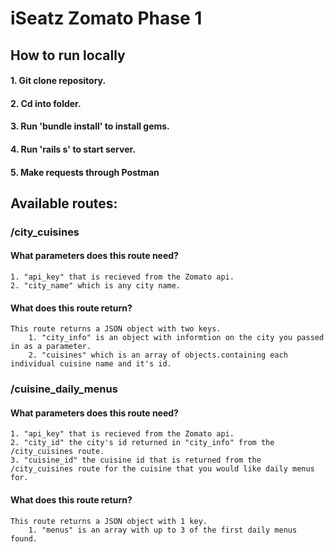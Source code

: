 # iSeatz Zomato Phase 1

## How to run locally

#### 1. Git clone repository.

#### 2. Cd into folder.

#### 3. Run 'bundle install' to install gems.

#### 4. Run 'rails s' to start server.

#### 5. Make requests through Postman

###

## Available routes:

### /city_cuisines

#### What parameters does this route need?

    1. "api_key" that is recieved from the Zomato api.
    2. "city_name" which is any city name.

#### What does this route return?

    This route returns a JSON object with two keys.
        1. "city_info" is an object with informtion on the city you passed in as a parameter.
        2. "cuisines" which is an array of objects.containing each individual cuisine name and it's id.

### /cuisine_daily_menus

#### What parameters does this route need?

    1. "api_key" that is recieved from the Zomato api.
    2. "city_id" the city's id returned in "city_info" from the /city_cuisines route.
    3. "cuisine_id" the cuisine id that is returned from the /city_cuisines route for the cuisine that you would like daily menus for.

#### What does this route return?

    This route returns a JSON object with 1 key.
        1. "menus" is an array with up to 3 of the first daily menus found.

